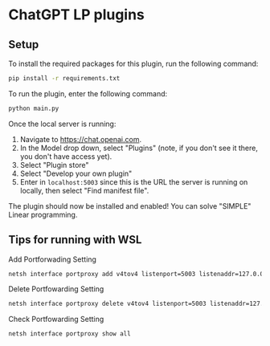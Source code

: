 # ChatGPT LP plugins


## Setup

To install the required packages for this plugin, run the following command:

```bash
pip install -r requirements.txt
```

To run the plugin, enter the following command:

```bash
python main.py
```

Once the local server is running:

1. Navigate to https://chat.openai.com. 
2. In the Model drop down, select "Plugins" (note, if you don't see it there, you don't have access yet).
3. Select "Plugin store"
4. Select "Develop your own plugin"
5. Enter in `localhost:5003` since this is the URL the server is running on locally, then select "Find manifest file".

The plugin should now be installed and enabled! 
You can solve "SIMPLE" Linear programming.

## Tips for running with WSL

Add Portforwading Setting
```cmd
netsh interface portproxy add v4tov4 listenport=5003 listenaddr=127.0.0.1 connectport=5003 connectaddress=<<YOUR WSL IP>>
```

Delete Portfowarding Setting
```cmd
netsh interface portproxy delete v4tov4 listenport=5003 listenaddr=127.0.0.1
```

Check Portfowarding Setting
```cmd
netsh interface portproxy show all
```